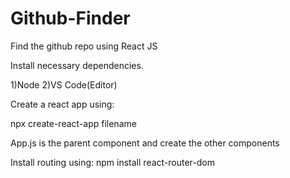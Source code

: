 # Github-Finder
Find the github repo using React JS
 
Install necessary dependencies.

1)Node 2)VS Code(Editor)

Create a react app using:

npx create-react-app filename

App.js is the parent component and create the other components

Install routing using: npm install react-router-dom



